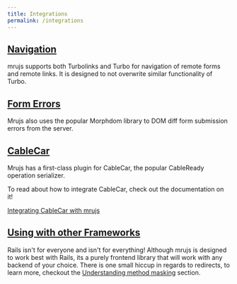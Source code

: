 ```yaml
---
title: Integrations
permalink: /integrations
---
```


## [Navigation](#navigation)

mrujs supports both Turbolinks and Turbo for navigation of remote forms
and remote links. It is designed to not overwrite similar functionality of Turbo.

## [Form Errors](#form-errors)

Mrujs also uses the popular Morphdom library to DOM diff form submission errors from the server.

## [CableCar](#cablecar)

Mrujs has a first-class plugin for CableCar, the popular CableReady
operation serializer.

To read about how to integrate CableCar, check out the documentation on
it!

[Integrating CableCar with mrujs](/how-tos/integrate-cablecar)

## [Using with other Frameworks](#using-with-other-frameworks)

Rails isn't for everyone and isn't for everything! Although mrujs is
designed to work best with Rails, its a purely frontend library that
will work with any backend of your choice. There is one small hiccup
in regards to redirects, to learn more, checkout the
[Understanding method masking](/references/understanding-method-masking)
section.
